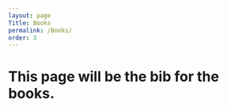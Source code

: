 ```yaml
---
layout: page
Title: Books
permalink: /Books/
order: 3
---
```


# This page will be the bib for the books.

